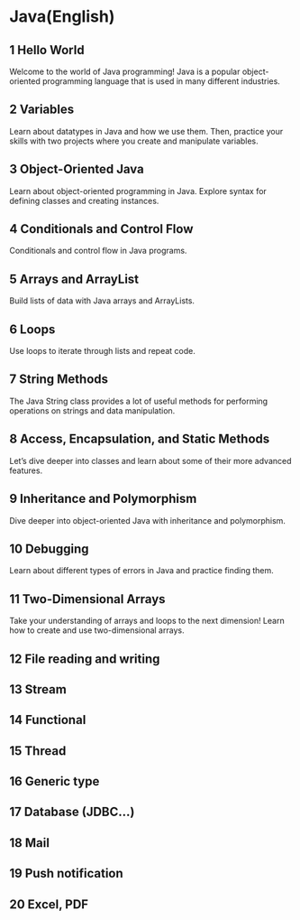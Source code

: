 # Java(English)

## 1 Hello World

Welcome to the world of Java programming! Java is a popular object-oriented programming language that is used in many different industries.
## 2 Variables

Learn about datatypes in Java and how we use them. Then, practice your skills with two projects where you create and manipulate variables.
## 3 Object-Oriented Java

Learn about object-oriented programming in Java. Explore syntax for defining classes and creating instances.
## 4 Conditionals and Control Flow

Conditionals and control flow in Java programs.
## 5 Arrays and ArrayList

Build lists of data with Java arrays and ArrayLists.
## 6 Loops

Use loops to iterate through lists and repeat code.
## 7 String Methods

The Java String class provides a lot of useful methods for performing operations on strings and data manipulation.
## 8 Access, Encapsulation, and Static Methods

Let’s dive deeper into classes and learn about some of their more advanced features.
## 9 Inheritance and Polymorphism

Dive deeper into object-oriented Java with inheritance and polymorphism.
## 10 Debugging

Learn about different types of errors in Java and practice finding them.
## 11 Two-Dimensional Arrays

Take your understanding of arrays and loops to the next dimension! Learn how to create and use two-dimensional arrays.

## 12 File reading and writing

## 13 Stream

## 14 Functional

## 15 Thread

## 16 Generic type

## 17 Database (JDBC...)

## 18 Mail

## 19 Push notification

## 20 Excel, PDF

